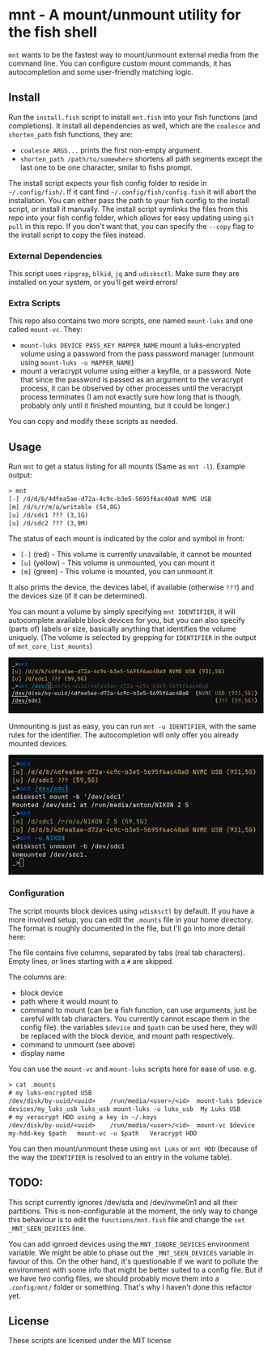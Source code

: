 # mnt - A mount/unmount utility for the fish shell

`mnt` wants to be the fastest way to mount/unmount external media from the command line. You can configure custom mount commands, it has autocompletion and some user-friendly matching logic.

## Install

Run the `install.fish` script to install `mnt.fish` into your fish functions (and completions). It install all dependencies as well, which are the `coalesce` and `shorten_path` fish functions, they are:

 * `coalesce ARGS...` prints the first non-empty argument. 
 * `shorten_path /path/to/somewhere` shortens all path segments except the last one to be one character, smilar to fishs prompt.

The install script expects your fish config folder to reside in `~/.config/fish/`. If it cant find `~/.config/fish/config.fish` it will abort the installation. You can either pass the path to your fish config to the install script, or install it manually. The install script symlinks the files from this repo into your fish config folder, which allows for easy updating using `git pull` in this repo. If you don't want that, you can specify the `--copy` flag to the install script to copy the files instead.

### External Dependencies

This script uses `ripgrep`, `blkid`, `jq` and `udisksctl`. Make sure they are installed on your system, or you'll get weird errors!

### Extra Scripts

This repo also contains two more scripts, one named `mount-luks` and one called `mount-vc`. They:

 - `mount-luks DEVICE PASS_KEY MAPPER_NAME` mount a luks-encrypted volume using a password from the pass password manager (unmount using `mount-luks -u MAPPER_NAME`)
 - mount a veracrypt volume using either a keyfile, or a password. Note that since the password is passed as an argument to the veracrypt process, it can be observed by other processes until the veracrypt process terminates (I am not exactly sure how long that is though, probably only until it finished mounting, but it could be longer.)

You can copy and modify these scripts as needed.

## Usage

Run `mnt` to get a status listing for all mounts (Same as `mnt -l`). Example output:

```
> mnt
[-] /d/d/b/4dfea5ae-d72a-4c9c-b3e5-5695f6ac40a0	NVME USB
[m] /d/s/r/m/a/writable (54,8G)
[u] /d/sdc1	??? (3,1G)
[u] /d/sdc2	??? (3,9M)
```

The status of each mount is indicated by the color and symbol in front:

 - `[-]` (red) - This volume is currently unavailable, it cannot be mounted
 - `[u]` (yellow) - This volume is unmounted, you can mount it
 - `[m]` (green) - This volume is mounted, you can unmount it

It also prints the device, the devices label, if available (otherwise `???`) and the devices size (if it can be determined).

You can mount a volume by simply specifying `mnt IDENTIFIER`, it will autocomplete available block devices for you, but you can also specify (parts of) labels or size, basically anything that identifies the volume uniquely. (The volume is selected by grepping for `IDENTIFIER` in the output of `mnt_core_list_mounts`)

![Mount autocompletion in action](img/mount-completions.png)

Unmounting is just as easy, you can run `mnt -u IDENTIFIER`, with the same rules for the identifier. The autocompletion will only offer you already mounted devices.

![Unmounting volumes](img/mount-unmount-cycle.png)

### Configuration

The script mounts block devices using `udisksctl` by default. If you have a more involved setup, you can edit the `.mounts` file in your home directory. The format is roughly documented in the file, but I'll go into more detail here:

The file contains five columns, separated by tabs (real tab characters). Empty lines, or lines starting with a `#` are skipped.

The columns are:

 - block device
 - path where it would mount to
 - command to mount (can be a fish function, can use arguments, just be careful with tab characters. You currently cannot escape them in the config file). the variables `$device` and `$path` can be used here, they will be replaced with the block device, and mount path respectively.
 - command to unmount (see above)
 - display name

You can use the `mount-vc` and `mount-luks` scripts here for ease of use. e.g.

```
> cat .mounts
# my luks-encrypted USB
/dev/disk/by-uuid/<uuid>	/run/media/<user>/<id>	mount-luks $device devices/my_luks_usb luks_usb	mount-luks -u luks_usb	My Luks USB
# my veracrypt HDD using a key in ~/.keys
/dev/disk/by-uuid/<uuid>	/run/media/<user>/<id>	mount-vc $device my-hdd-key $path	mount-vc -u $path	Veracrypt HDD
```

You can then mount/unmount these using `mnt Luks` or `mnt HDD` (because of the way the `IDENTIFIER` is resolved to an entry in the volume table).

## TODO:

This script currently ignores /dev/sda and /dev/nvme0n1 and all their partitions. This is non-configurable at the moment, the only way to change this behaviour is to edit the `functions/mnt.fish` file and change the `set _MNT_SEEN_DEVICES` line.

You can add ignroed devices using the `MNT_IGNORE_DEVICES` environment variable. We might be able to phase out the `_MNT_SEEN_DEVICES` variable in favour of this. On the other hand, it's questionable if we want to pollute the environment with some info that might be better suited to a config file. But if we have *two* config files, we should probably move them into a `.config/mnt/` folder or something. That's why I haven't done this refactor yet.

## License

These scripts are licensed under the MIT license
